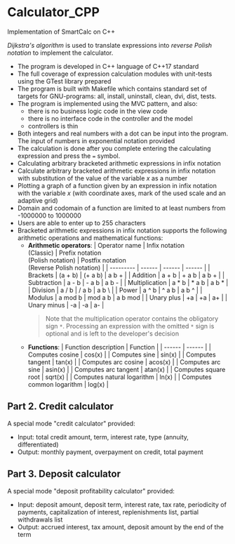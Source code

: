 # Calculator_CPP
Implementation of SmartCalc on C++


*Dijkstra's algorithm* is used to translate expressions into *reverse Polish notation* to implement the calculator. 

- The program is developed in C++ language of C++17 standard
- The full coverage of expression calculation modules with unit-tests using the GTest library prepared
- The program is built with Makefile which contains standard set of targets for GNU-programs: all, install, uninstall, clean, dvi, dist, tests. 
- The program is implemented using the MVC pattern, and also:
   - there is no business logic code in the view code
   - there is no interface code in the controller and the model
   - controllers is thin
- Both integers and real numbers with a dot can be input into the program. The input of numbers in exponential notation provided
- The calculation is done after you complete entering the calculating expression and press the `=` symbol.
- Calculating arbitrary bracketed arithmetic expressions in infix notation
- Calculate arbitrary bracketed arithmetic expressions in infix notation with substitution of the value of the variable _x_ as a number
- Plotting a graph of a function given by an expression in infix notation with the variable _x_ (with coordinate axes, mark of the used scale and an adaptive grid)
- Domain and codomain of a function are limited to at least numbers from -1000000 to 1000000
- Users are able to enter up to 255 characters
- Bracketed arithmetic expressions in infix notation supports the following arithmetic operations and mathematical functions:
   - **Arithmetic operators**:
     | Operator name | Infix notation <br /> (Classic) | Prefix notation <br /> (Polish notation) |  Postfix notation <br /> (Reverse Polish notation) |
      | --------- | ------ | ------ | ------ |
      | Brackets | (a + b) | (+ a b) | a b + |
      | Addition | a + b | + a b | a b + |
      | Subtraction | a - b | - a b | a b - |
      | Multiplication | a * b | * a b | a b * |
      | Division | a / b | / a b | a b \ |
      | Power | a ^ b | ^ a b | a b ^ |
      | Modulus | a mod b | mod a b | a b mod |
      | Unary plus | +a | +a | a+ |
      | Unary minus | -a | -a | a- |
      >Note that the multiplication operator contains the obligatory sign `*`. Processing an expression with the omitted `*` sign is optional and is left to the developer's decision
   - **Functions**:
      | Function description | Function |
      | ------ | ------ |
      | Computes cosine | cos(x) |
      | Computes sine | sin(x) |
      | Computes tangent | tan(x) |
      | Computes arc cosine | acos(x) |
      | Computes arc sine | asin(x) |
      | Computes arc tangent | atan(x) |
      | Computes square root | sqrt(x) |
      | Computes natural logarithm | ln(x) |
      | Computes common logarithm | log(x) |

## Part 2. Credit calculator

A special mode "credit calculator" provided:
- Input: total credit amount, term, interest rate, type (annuity, differentiated)
- Output: monthly payment, overpayment on credit, total payment

## Part 3. Deposit calculator

A special mode "deposit profitability calculator" provided:
- Input: deposit amount, deposit term, interest rate, tax rate, periodicity of payments, capitalization of interest, replenishments list, partial withdrawals list
- Output: accrued interest, tax amount, deposit amount by the end of the term
